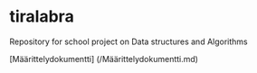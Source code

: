# tiralabra
Repository for school project on Data structures and Algorithms

[Määrittelydokumentti] (/Määrittelydokumentti.md)
